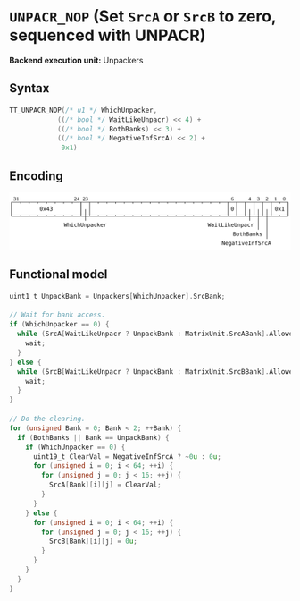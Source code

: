 # `UNPACR_NOP` (Set `SrcA` or `SrcB` to zero, sequenced with UNPACR)

**Backend execution unit:** Unpackers

## Syntax

```c
TT_UNPACR_NOP(/* u1 */ WhichUnpacker,
            ((/* bool */ WaitLikeUnpacr) << 4) +
            ((/* bool */ BothBanks) << 3) +
            ((/* bool */ NegativeInfSrcA) << 2) +
             0x1)
```

## Encoding

![](../../../Diagrams/Out/Bits32_UNPACR_NOP_ZEROSRC.svg)

## Functional model

```c
uint1_t UnpackBank = Unpackers[WhichUnpacker].SrcBank;

// Wait for bank access.
if (WhichUnpacker == 0) {
  while (SrcA[WaitLikeUnpacr ? UnpackBank : MatrixUnit.SrcABank].AllowedClient != SrcClient::Unpackers) {
    wait;
  }
} else {
  while (SrcB[WaitLikeUnpacr ? UnpackBank : MatrixUnit.SrcBBank].AllowedClient != SrcClient::Unpackers) {
    wait;
  }
}

// Do the clearing.
for (unsigned Bank = 0; Bank < 2; ++Bank) {
  if (BothBanks || Bank == UnpackBank) {
    if (WhichUnpacker == 0) {
      uint19_t ClearVal = NegativeInfSrcA ? ~0u : 0u;
      for (unsigned i = 0; i < 64; ++i) {
        for (unsigned j = 0; j < 16; ++j) {
          SrcA[Bank][i][j] = ClearVal;
        }
      }
    } else {
      for (unsigned i = 0; i < 64; ++i) {
        for (unsigned j = 0; j < 16; ++j) {
          SrcB[Bank][i][j] = 0u;
        }
      }
    }
  }
}
```
